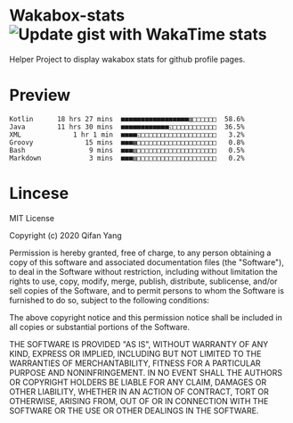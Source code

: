  # Wakabox-stats ![Update gist with WakaTime stats](https://github.com/underwindfall/wakabox-stats/workflows/Update%20gist%20with%20WakaTime%20stats/badge.svg)

  Helper Project to display wakabox stats for github profile pages. 
 # Preview 
  
  ```  
 Kotlin      18 hrs 27 mins  ■■■■■■■■■■■■■■■■■▥□□□□□□  58.6%
Java        11 hrs 30 mins  ■■■■■■■■■■■■◱□□□□□□□□□□□  36.5%
XML             1 hr 1 min  ■■■■◱□□□□□□□□□□□□□□□□□□□   3.2%
Groovy             15 mins  ■■■▦□□□□□□□□□□□□□□□□□□□□   0.8%
Bash                9 mins  ■■■▥□□□□□□□□□□□□□□□□□□□□   0.5%
Markdown            3 mins  ■■■▥□□□□□□□□□□□□□□□□□□□□   0.2% 
 ``` 
  
 
 # Lincese 

  MIT License

  Copyright (c) 2020 Qifan Yang
  
  Permission is hereby granted, free of charge, to any person obtaining a copy
  of this software and associated documentation files (the "Software"), to deal
  in the Software without restriction, including without limitation the rights
  to use, copy, modify, merge, publish, distribute, sublicense, and/or sell
  copies of the Software, and to permit persons to whom the Software is
  furnished to do so, subject to the following conditions:
  
  The above copyright notice and this permission notice shall be included in all
  copies or substantial portions of the Software.
  
  THE SOFTWARE IS PROVIDED "AS IS", WITHOUT WARRANTY OF ANY KIND, EXPRESS OR
  IMPLIED, INCLUDING BUT NOT LIMITED TO THE WARRANTIES OF MERCHANTABILITY,
  FITNESS FOR A PARTICULAR PURPOSE AND NONINFRINGEMENT. IN NO EVENT SHALL THE
  AUTHORS OR COPYRIGHT HOLDERS BE LIABLE FOR ANY CLAIM, DAMAGES OR OTHER
  LIABILITY, WHETHER IN AN ACTION OF CONTRACT, TORT OR OTHERWISE, ARISING FROM,
  OUT OF OR IN CONNECTION WITH THE SOFTWARE OR THE USE OR OTHER DEALINGS IN THE
  SOFTWARE.

